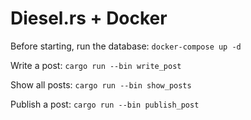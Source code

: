 # Diesel.rs + Docker 

Before starting, run the database:
`docker-compose up -d`


Write a post:
`cargo run --bin write_post`

Show all posts:
`cargo run --bin show_posts`

Publish a post: 
`cargo run --bin publish_post`

